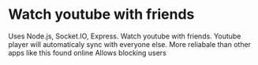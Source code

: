 # Watch youtube with friends
Uses Node.js, Socket.IO, Express.
Watch youtube with friends. Youtube player will automaticaly sync with everyone else. More reliabale than other apps like this found online
Allows blocking users

